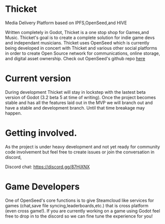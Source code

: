 # Thicket
Media Delivery Platform based on IPFS,OpenSeed,and HIVE

Written completely in Godot, Thicket is a one stop shop for Games,and Music. Thicket's goal is to create a complete solution for indie game devs and independant musicians. Thicket uses OpenSeed which is currently being developed in concert with Thicket and various other social platforms in order to create Open Source network for communications, online storage, and digital asset ownership. Check out OpenSeed's github repo [here](https://github.com/OpenSeedINC/OpenSeed/)

# Current version 

During development Thicket will stay in lockstep with the lastest beta version of Godot (3.2 beta 5 at time of writing). Once the project becomes stable and has all the features laid out in the MVP we will branch out and have a stable and development branch. Until that time breakage may happen. 

# Getting involved. 

As the project is under heavy development and not yet ready for community code involvement but feel free to create issues or join the conversation in discord, 

Discord chat: https://discord.gg/87HjXNX

# Game Developers

One of OpenSeed's core functions is to give Steamcloud like services for games (chat,save file syncing,leaderboards,etc.) that is cross platform (even cross game!). If you are currently working on a game using Godot feel free to drop in to the discord so we can fine tune the experience for you!


